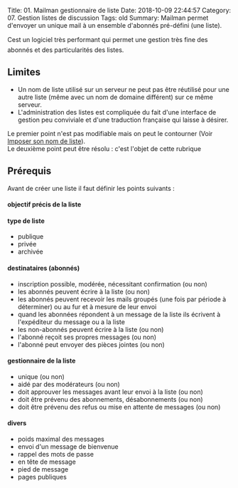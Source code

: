 Title: 01. Mailman gestionnaire de liste 
Date: 2018-10-09 22:44:57
Category: 07. Gestion listes de discussion
Tags: old
Summary: Mailman permet d'envoyer un unique mail à un ensemble d'abonnés pré-défini (une liste).


Cest un logiciel très performant qui permet une gestion très fine des abonnés et des particularités des listes.

## Limites

  - Un nom de liste utilisé sur un serveur ne peut pas être réutilisé pour une autre liste (même avec un nom de domaine différent) sur ce même serveur.
  - L'administration des listes est compliquée du fait d'une interface de gestion peu conviviale et d'une traduction française qui laisse à désirer.

Le premier point n'est pas modifiable mais on peut le contourner (Voir [Imposer son nom de liste](http://aide.lautre.net/04-imposer-son-nom-de-liste.html)).  
Le deuxième point peut être résolu : c'est l'objet de cette rubrique

## Prérequis
Avant de créer une liste il faut définir les points suivants :

#### objectif précis de la liste
#### type de liste
 - publique
 - privée
 - archivée
 
#### destinataires (abonnés)
 - inscription possible, modérée, nécessitant confirmation (ou non)
 - les abonnés peuvent écrire à la liste (ou non)
 - les abonnés peuvent recevoir les mails groupés (une fois par période à déterminer) ou au fur et à mesure de leur envoi
 - quand les abonnées répondent à un message de la liste ils écrivent à l'expéditeur du message ou a la liste
 - les non-abonnés peuvent écrire à la liste  (ou non)
 - l'abonné reçoit ses propres messages  (ou non)
 - l'abonné peut envoyer des pièces jointes  (ou non)
 
#### gestionnaire de la liste
 - unique  (ou non)
 - aidé par des modérateurs  (ou non)
 - doit approuver les messages avant leur envoi à la liste  (ou non)
 - doit être prévenu des abonnements, désabonnements  (ou non)
 - doit être prévenu des refus ou mise en attente de messages  (ou non)
 
#### divers
 - poids maximal des messages
 - envoi d'un message de bienvenue
 - rappel des mots de passe
 - en tête de message
 - pied de message
 - pages publiques
